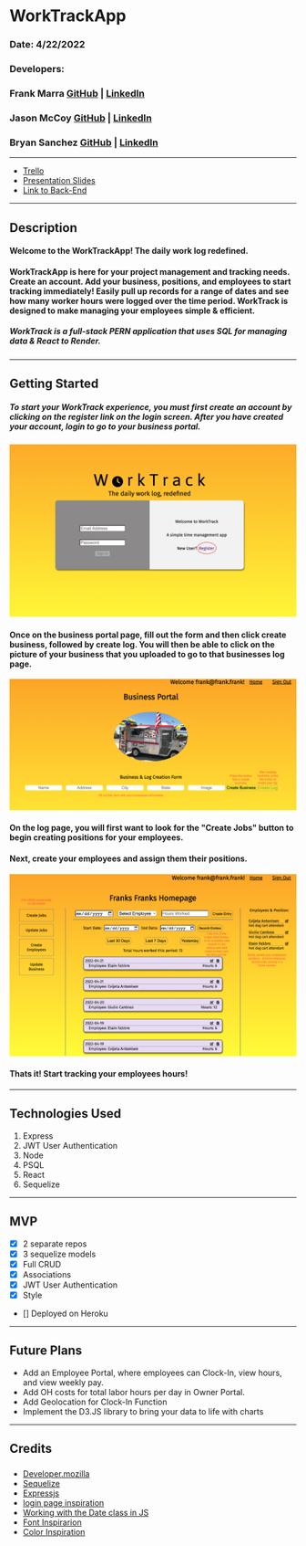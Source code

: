 # WorkTrackApp

### Date: 4/22/2022

### Developers:

### Frank Marra [GitHub](https://github.com/frankmarra) | [LinkedIn](https://www.linkedin.com/in/frankrmarra/)

### Jason McCoy [GitHub](https://github.com/MC-JSON) | [LinkedIn](https://www.linkedin.com/in/jasonwmccoy/)

### Bryan Sanchez [GitHub]() | [LinkedIn](https://www.https://www.linkedin.com/in/bryvn1xx/)

---

- [Trello](https://trello.com/b/R3ERjgEi/worktrackapp)
- [Presentation Slides](https://docs.google.com/presentation/d/1HbCL443_C0jDc6XwxrTpGcek0Dp72o-2r4YH5MGvJLE/edit?usp=sharing)
- [Link to Back-End](https://github.com/MC-JSON/WorkTrack-BackEnd)

---

## Description

#### Welcome to the WorkTrackApp! The daily work log redefined.

#### WorkTrackApp is here for your project management and tracking needs. Create an account. Add your business, positions, and employees to start tracking immediately! Easily pull up records for a range of dates and see how many worker hours were logged over the time period. WorkTrack is designed to make managing your employees simple & efficient.

##### WorkTrack is a full-stack PERN application that uses SQL for managing data & React to Render.

---

## Getting Started

##### To start your WorkTrack experience, you must first create an account by clicking on the register link on the login screen. After you have created your account, login to go to your business portal.

![WorkTrack Login](/work_track/pictures/WorkTrack_login_picture.png)

#### Once on the business portal page, fill out the form and then click create business, followed by create log. You will then be able to click on the picture of your business that you uploaded to go to that businesses log page.

![WorkTrack Portal](/work_track/pictures/WorkTrack_business_portal_pic.png)

#### On the log page, you will first want to look for the "Create Jobs" button to begin creating positions for your employees.

#### Next, create your employees and assign them their positions.

![WorkTrack Log Page](/work_track/pictures/WorkTrack_entry_page.png)

#### Thats it! Start tracking your employees hours!

---

## Technologies Used

1.  Express
2.  JWT User Authentication
3.  Node
4.  PSQL
5.  React
6.  Sequelize

---

## **MVP**

- [x] 2 separate repos
- [x] 3 sequelize models
- [x] Full CRUD
- [x] Associations
- [x] JWT User Authentication
- [x] Style
- [] Deployed on Heroku

---

## **Future Plans**

- Add an Employee Portal, where employees can Clock-In, view hours, and view weekly pay.
- Add OH costs for total labor hours per day in Owner Portal.
- Add Geolocation for Clock-In Function
- Implement the D3.JS library to bring your data to life with charts

---

## **Credits**

###

- [Developer.mozilla](https://developer.mozilla.org/en-US/docs/Web/API/Window/localStorage)
- [Sequelize](https://sequelize.org/docs/v6/)
- [Expressjs](https://expressjs.com/)
- [login page inspiration](https://www.mockplus.com/blog/post/login-page-examples)
- [Working with the Date class in JS](https://www.w3docs.com/snippets/javascript/how-to-get-the-current-date-and-time-in-javascript.html)
- [Font Inspirarion](https://www.mixfont.com/)
- [Color Inspiration](https://color.adobe.com/)

###
